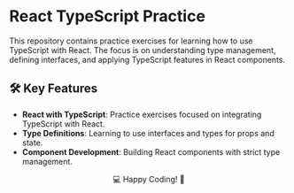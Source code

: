 # React TypeScript Practice

This repository contains practice exercises for learning how to use TypeScript with React. The focus is on understanding type management, defining interfaces, and applying TypeScript features in React components.

## 🛠 Key Features

- **React with TypeScript**: Practice exercises focused on integrating TypeScript with React.
- **Type Definitions**: Learning to use interfaces and types for props and state.
- **Component Development**: Building React components with strict type management.

<p align="center"> 💻 Happy Coding! 🚀 </p>
